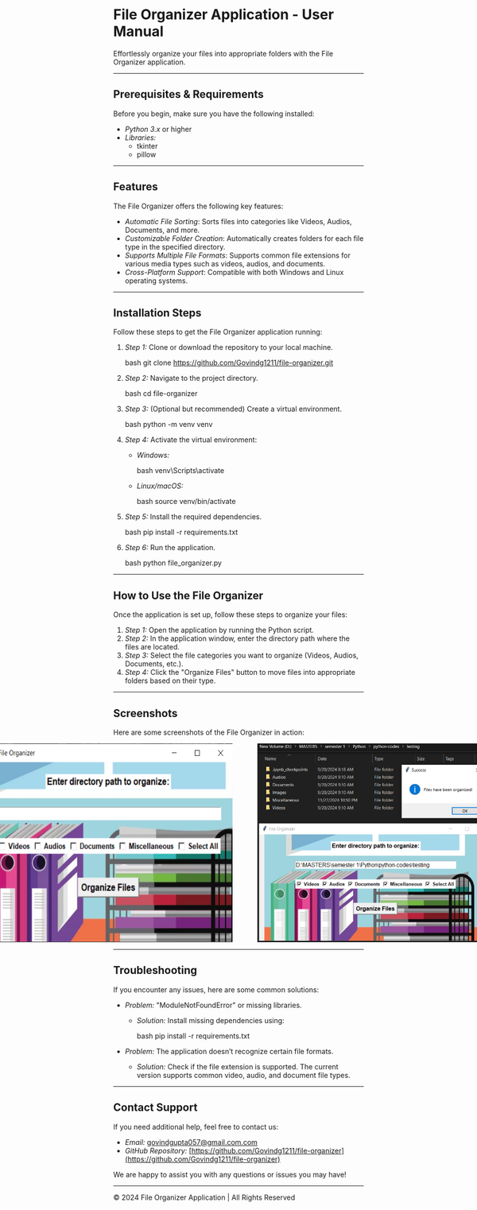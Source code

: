 # File Organizer Application - User Manual

Effortlessly organize your files into appropriate folders with the File Organizer application.

---

## Prerequisites & Requirements

Before you begin, make sure you have the following installed:

- *Python 3.x* or higher
- *Libraries:*
    - tkinter
    - pillow

---

## Features

The File Organizer offers the following key features:

- *Automatic File Sorting*: Sorts files into categories like Videos, Audios, Documents, and more.
- *Customizable Folder Creation*: Automatically creates folders for each file type in the specified directory.
- *Supports Multiple File Formats*: Supports common file extensions for various media types such as videos, audios, and documents.
- *Cross-Platform Support*: Compatible with both Windows and Linux operating systems.

---

## Installation Steps

Follow these steps to get the File Organizer application running:

1. *Step 1:* Clone or download the repository to your local machine.

    bash
    git clone https://github.com/Govindg1211/file-organizer.git
    

2. *Step 2:* Navigate to the project directory.

    bash
    cd file-organizer
    

3. *Step 3:* (Optional but recommended) Create a virtual environment.

    bash
    python -m venv venv
    

4. *Step 4:* Activate the virtual environment:
    - *Windows:*

        bash
        venv\Scripts\activate
        

    - *Linux/macOS:*

        bash
        source venv/bin/activate
        

5. *Step 5:* Install the required dependencies.

    bash
    pip install -r requirements.txt
    

6. *Step 6:* Run the application.

    bash
    python file_organizer.py
    

---

## How to Use the File Organizer

Once the application is set up, follow these steps to organize your files:

1. *Step 1:* Open the application by running the Python script.
2. *Step 2:* In the application window, enter the directory path where the files are located.
3. *Step 3:* Select the file categories you want to organize (Videos, Audios, Documents, etc.).
4. *Step 4:* Click the "Organize Files" button to move files into appropriate folders based on their type.

---

## Screenshots

Here are some screenshots of the File Organizer in action:

<div style="display: flex; justify-content: center; gap: 50px;">

   <img src="pics/file1.png" alt="File organiser in Action" width="500" height="400" />

  <img src="pics/file2.png" alt="File Organiser in Action" width="500" height="400" />

</div>

---

## Troubleshooting

If you encounter any issues, here are some common solutions:

- *Problem:* "ModuleNotFoundError" or missing libraries.
  - *Solution:* Install missing dependencies using:

    bash
    pip install -r requirements.txt
    

- *Problem:* The application doesn’t recognize certain file formats.
  - *Solution:* Check if the file extension is supported. The current version supports common video, audio, and document file types.

---

## Contact Support

If you need additional help, feel free to contact us:

- *Email:* [govindgupta057@gmail.com.com](mailto:govindgupta057@gmail.com)
- *GitHub Repository:* [https://github.com/Govindg1211/file-organizer](https://github.com/Govindg1211/file-organizer)

We are happy to assist you with any questions or issues you may have!

---

&copy; 2024 File Organizer Application | All Rights Reserved
